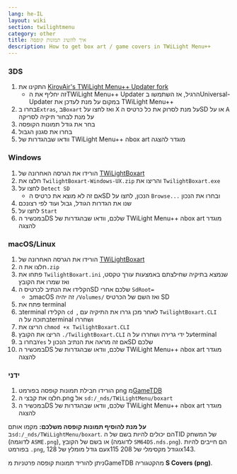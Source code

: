 ```yaml
---
lang: he-IL
layout: wiki
section: twilightmenu
category: other
title: איך להשיג תמונות קופסה
description: How to get box art / game covers in TWiLight Menu++
---
```


### 3DS
1. התקינו את [KirovAir's TWiLight Menu++ Updater fork](https://github.com/KirovAir/TWiLightMenu-Updater/releases)
   - זה יחליף את הTWiLight Menu++ Updater הרגיל, אז השתמשו בUniversal-Updater במקום על מנת לעדכן את TWiLight Menu++
1. בחרו ב`Extras`, ב`Boxart` ואז לחצו על <kbd class="face">X</kbd> על מנת לסרוק את כל כרטיס הSD או על <kbd class="face">A</kbd> על מנת לבחור תיקיה לסריקה
1. בחר את גודל תמונות הקופסה
1. בחרו את סגנון הגבול
1. וודאו שבהגדרות של TWiLight Menu++ הbox art מוגדר להצגה

### Windows
1. הורידו את הגרסה האחרונה של [TWiLightBoxart](https://github.com/KirovAir/TwilightBoxart/releases)
1. חלצו את `TwilightBoxart-Windows-UX.zip` והריצו את `TwilightBoxart.exe`
1. לחצו על `Detect SD`
   - אם זה לא מוצא את כרטיס הSD הנכון, לחצו על `Browse...` ובחרו את הנכון
1. שנו את הגדרות הגודל, גבול ועוד לפי רצונכם
1. לחצו על `Start`
1. במכשיר הDS שלכם, וודאו שבהגדרות של TWiLight Menu++ הbox art מוגדר להצגה

### macOS/Linux
1. הורידו את הגרסה האחרונה של [TWiLightBoxart](https://github.com/KirovAir/TwilightBoxart/releases)
1. חלצו את ה`.zip`
1. פתחו את `TwilightBoxart.ini` שנמצא בתיקיה שחילצתם באמצעות עורך טקסט, ואז שמרו את הקובץ
1. הקלידו את הנתיב לכרטיס הSD שלכם אחרי `SdRoot=`
   - בmacOS זה יהיה `/Volumes/` ואז השם של הכרטיס SD
1. פתח את terminal
1. בterminal הקלידו `cd `, לאחר מכן גררו את התיקיה עם `TwilightBoxart.CLI` בתוכה על הterminal ושחררו
1. הריצו את `chmod +x TwilightBoxart.CLI`
1. הריצו את הקובץ `./TwilightBoxart.CLI` על ידי גרירה ושחררו על הterminal
1. בחרו ב`Yes` אם זה מראה את הנתיב הנכון לSD שלכם
1. במכשיר הDS שלכם, וודאו שבהגדרות של TWiLight Menu++ הbox art מוגדר להצגה

### ידני
1. הורידו חבילת תמונות קופסה בפורמט png מ[GameTDB](https://www.gametdb.com/DS/Downloads#cover_packs)
1. חלצו את קבצי ה.png אל `sd:/_nds/TWiLightMenu/boxart`
1. במכשיר הDS שלכם, וודאו שבהגדרות של TWiLight Menu++ הbox art מוגדר להצגה

**על מנת להוסיף תמונות קופסה משלכם:** מקמו אותם ב`sd:/_nds/TWiLightMenu/boxart`. הם יכולים להיות בשם של הTID של המשחק (לדוגמה `ASME.png`), או בשם של הקובץ (לדוגמה `SM64DS.nds.png`). הם חייבים להיות בפורמט `.png`, עם גודל מומלץ של 128x115 וגודל מקסימלי של 208x143.

ניתן להוריד תמונות קופסה פרטניות מGameTDB מהקטגוריה **S Covers (png)**.
